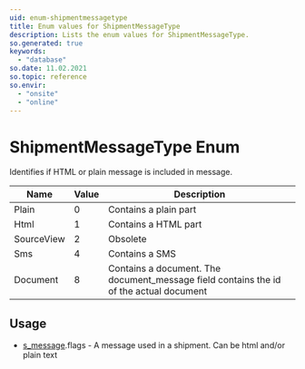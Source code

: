 ```yaml
---
uid: enum-shipmentmessagetype
title: Enum values for ShipmentMessageType
description: Lists the enum values for ShipmentMessageType.
so.generated: true
keywords:
  - "database"
so.date: 11.02.2021
so.topic: reference
so.envir:
  - "onsite"
  - "online"
---
```


# ShipmentMessageType Enum

Identifies if HTML or plain message is included in message.

| Name | Value | Description |
|------|-------|-------------|
|Plain|0|Contains a plain part|
|Html|1|Contains a HTML part|
|SourceView|2|Obsolete|
|Sms|4|Contains a SMS|
|Document|8|Contains a document. The document_message field contains the id of the actual document|

## Usage

* [s_message](../s-message.md).flags - A message used in a shipment. Can be html and/or plain text
